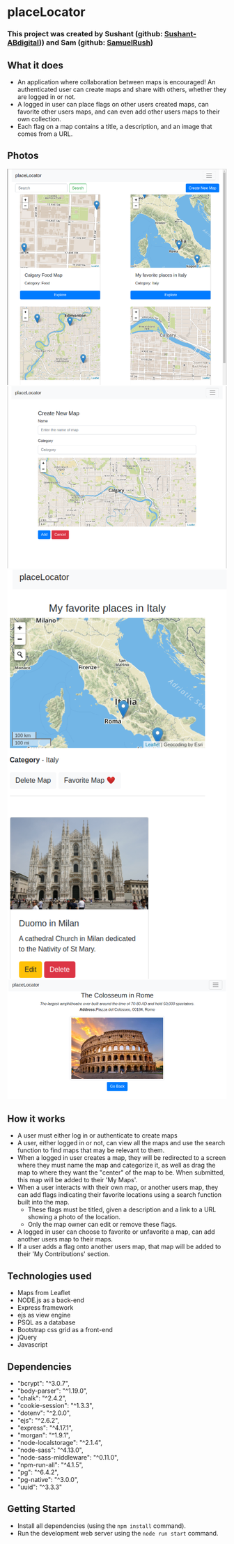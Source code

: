 # placeLocator

### This project was created by Sushant (github: [Sushant-ABdigital](https://github.com/Sushant-ABdigital/))) and Sam (github: [SamuelRush](https://github.com/SamuelRush/))

## What it does

- An application where collaboration between maps is encouraged! An authenticated user can create maps and share with others, whether they are logged in or not.
- A logged in user can place flags on other users created maps, can favorite other users maps, and can even add other users maps to their own collection.
- Each flag on a map contains a title, a description, and an image that comes from a URL.

## Photos

!["Index Page"](/docs/IndexPage.png)
!["Create New Map Page"](/docs/CreateNewMap.png)
!["Map Summary"](/docs/EditMap.png)
!["Flag on a map summary"](/docs/FlagSummary.png)

## How it works

- A user must either log in or authenticate to create maps
- A user, either logged in or not, can view all the maps and use the search function to find maps that may be relevant to them.
- When a logged in user creates a map, they will be redirected to a screen where they must name the map and categorize it, as well as drag the map to where they want the "center" of the map to be. When submitted, this map will be added to their 'My Maps'.
- When a user interacts with their own map, or another users map, they can add flags indicating their favorite locations using a search function built into the map.
  - These flags must be titled, given a description and a link to a URL showing a photo of the location.
  - Only the map owner can edit or remove these flags.
- A logged in user can choose to favorite or unfavorite a map, can add another users map to their maps.
- If a user adds a flag onto another users map, that map will be added to their 'My Contributions' section.

## Technologies used

- Maps from Leaflet
- NODE.js as a back-end
- Express framework
- ejs as view engine
- PSQL as a database
- Bootstrap css grid as a front-end
- jQuery
- Javascript

## Dependencies

- "bcrypt": "^3.0.7",
- "body-parser": "^1.19.0",
- "chalk": "^2.4.2",
- "cookie-session": "^1.3.3",
- "dotenv": "^2.0.0",
- "ejs": "^2.6.2",
- "express": "^4.17.1",
- "morgan": "^1.9.1",
- "node-localstorage": "^2.1.4",
- "node-sass": "^4.13.0",
- "node-sass-middleware": "^0.11.0",
- "npm-run-all": "^4.1.5",
- "pg": "^6.4.2",
- "pg-native": "^3.0.0",
- "uuid": "^3.3.3"

## Getting Started

- Install all dependencies (using the `npm install` command).
- Run the development web server using the `node run start` command.
